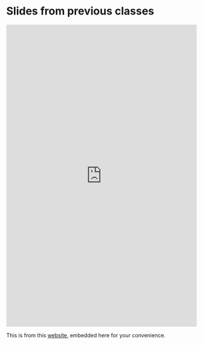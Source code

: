 # Slides from previous classes

<iframe src="https://donbowen.github.io/slides/" title="Slides" style="height:800px;width:100%;border:none;overflow:hidden;"></iframe>

This is from this [website](https://donbowen.github.io/slides/), embedded here for your convenience. 
